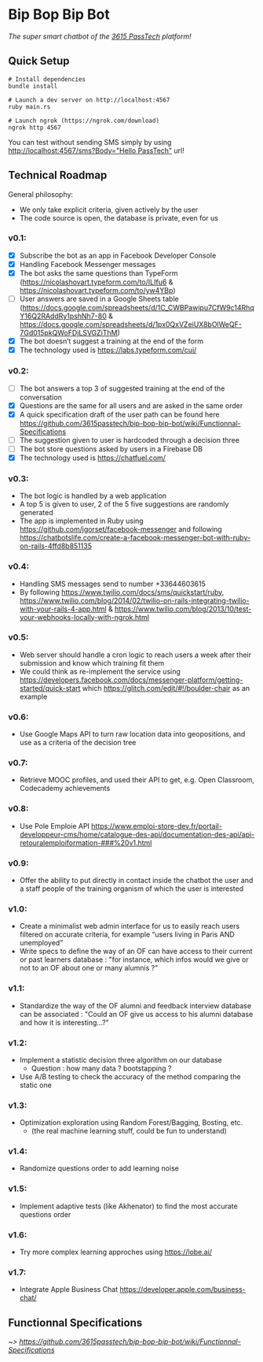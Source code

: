 # Bip Bop Bip Bot

_The super smart chatbot of the [3615 PassTech](https://passtech.io) platform!_


## Quick Setup

```shell
# Install dependencies
bundle install

# Launch a dev server on http://localhost:4567
ruby main.rs

# Launch ngrok (https://ngrok.com/download)
ngrok http 4567
```

You can test without sending SMS simply by using [http://localhost:4567/sms?Body="Hello PassTech"](http://localhost:4567/sms?Body="Hello%20PassTech") url!


## Technical Roadmap

General philosophy:

- We only take explicit criteria, given actively by the user
- The code source is open, the database is private, even for us

### v0.1:

- [x] Subscribe the bot as an app in Facebook Developer Console
- [x] Handling Facebook Messenger messages
- [x] The bot asks the same questions than TypeForm (https://nicolashovart.typeform.com/to/ILIfu6 & https://nicolashovart.typeform.com/to/yw4YBp)
- [ ] User answers are saved in a Google Sheets table (https://docs.google.com/spreadsheets/d/1C_CWBPawipu7CfW9c14RhqY16Q2RAddRy1pshNh7-80 & https://docs.google.com/spreadsheets/d/1px0QxVZeiUX8bOlWeQF-7Gd015pkQWoFDjLSVGZiThM)
- [x] The bot doesn’t suggest a training at the end of the form
- [x] The technology used is https://labs.typeform.com/cui/

### v0.2:

- [ ] The bot answers a top 3 of suggested training at the end of the conversation
- [x] Questions are the same for all users and are asked in the same order
- [x] A quick specification draft of the user path can be found here https://github.com/3615passtech/bip-bop-bip-bot/wiki/Functionnal-Specifications
- [ ] The suggestion given to user is hardcoded through a decision three
- [ ] The bot store questions asked by users in a Firebase DB
- [x] The technology used is https://chatfuel.com/

### v0.3:

- The bot logic is handled by a web application
- A top 5 is given to user, 2 of the 5 five suggestions are randomly generated
- The app is implemented in Ruby using https://github.com/jgorset/facebook-messenger and following https://chatbotslife.com/create-a-facebook-messenger-bot-with-ruby-on-rails-4ffd8b851135

### v0.4:

- Handling SMS messages send to number +33644603615
- By following https://www.twilio.com/docs/sms/quickstart/ruby, https://www.twilio.com/blog/2014/02/twilio-on-rails-integrating-twilio-with-your-rails-4-app.html & https://www.twilio.com/blog/2013/10/test-your-webhooks-locally-with-ngrok.html

### v0.5:

- Web server should handle a cron logic to reach users a week after their submission and know which training fit them
- We could think as re-implement the service using https://developers.facebook.com/docs/messenger-platform/getting-started/quick-start which https://glitch.com/edit/#!/boulder-chair as an example

### v0.6:

- Use Google Maps API to turn raw location data into geopositions, and use as a criteria of the decision tree

### v0.7:

- Retrieve MOOC profiles, and used their API to get, e.g. Open Classroom, Codecademy achievements

### v0.8:

- Use Pole Emploie API <https://www.emploi-store-dev.fr/portail-developpeur-cms/home/catalogue-des-api/documentation-des-api/api-retouralemploiformation-###%20v1.html>

### v0.9:

- Offer the ability to put directly in contact inside the chatbot the user and a staff people of the training organism of which the user is interested

### v1.0:

- Create a minimalist web admin interface for us to easily reach users filtered on accurate criteria, for example “users living in Paris AND unemployed”
- Write specs to define the way of an OF can have access to their current or past learners database : "for instance, which infos would we give or not to an OF about one or many alumnis ?"

### v1.1:

- Standardize the way of the OF alumni and feedback interview database can be associated : "Could an OF give us access to his alumni database and how it is interesting...?"

### v1.2:

- Implement a statistic decision three algorithm on our database 
  - Question : how many data ? bootstapping ?
- Use A/B testing to check the accuracy of the method comparing the static one

### v1.3:

- Optimization exploration using Random Forest/Bagging, Bosting, etc.
  - (the real machine learning stuff, could be fun to understand)

### v1.4:

- Randomize questions order to add learning noise

### v1.5:

- Implement adaptive tests (like Akhenator) to find the most accurate questions order

### v1.6:

- Try more complex learning approches using https://lobe.ai/

### v1.7:

- Integrate Apple Business Chat https://developer.apple.com/business-chat/



## Functionnal Specifications

_~> https://github.com/3615passtech/bip-bop-bip-bot/wiki/Functionnal-Specifications_
